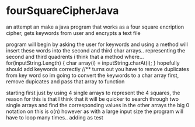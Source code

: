 # fourSquareCipherJava
an attempt an make a java program that works as a four square encription cipher, gets keywords from user and encrypts a text file

program will begin by asking the user for keywords and using a method will insert these words into the second and third char arrays.. representing the second and third quadrents
i think that a method where... for(inputString.Length)
                                      {
									    char array(i) = inputString.charAt(i);
									  }
				                      hopefully should add keywords correctly
									  //** turns out you have to remove duplicates from key word so im going to convert the keywords to a char array first, remove dupicates and pass that array to function

starting first just by using 4 single arrays to represent the 4 squares, the reason for this is that I think that it will be quicker to search through two single arrays and find the corresponding values in the other arrays
the big 0 notation on this is o(n) however as with a large input size the program will have to loop many times..
adding as test